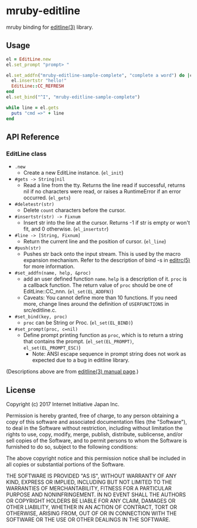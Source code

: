 # mruby-editline
mruby binding for [editline(3)](http://netbsd.gw.com/cgi-bin/man-cgi?editline++NetBSD-current) library.

## Usage
```rb
el = EditLine.new
el.set_prompt "prompt> "

el.set_addfn("mruby-editline-sample-complete", "complete a word") do |ch|
  el.insertstr "hello!"
  EditLine::CC_REFRESH
end
el.set_bind("^I", "mruby-editline-sample-complete")

while line = el.gets
  puts "cmd =>" + line
end
```

## API Reference
### EditLine class
- `.new`
  - Create a new EditLine instance. (`el_init`)
- `#gets -> String|nil`
  - Read a line from the tty.  Returns the line read if successful, returns
    nil if no characters were read, or raises a RuntimeError if an error
    occurred. (`el_gets`)
- `#deletestr(str)`
  - Delete `count` characters before the cursor.
- `#insertstr(str) -> Fixnum`
  - Insert str into the line at the cursor.  Returns -1 if str is empty or
    won't fit, and 0 otherwise. (`el_insertstr`)
- `#line -> [String, Fixnum]`
  - Return the current line and the position of cursor. (`el_line`)
- `#push(str)`
  - Pushes str back onto the input stream.  This is used by the macro
    expansion mechanism.  Refer to the description of bind -s in
    [editrc(5)](http://netbsd.gw.com/cgi-bin/man-cgi?editrc++NetBSD-current)
    for more information.
- `#set_addfn(name, help, &proc)`
  - add an user defined function `name`.  `help` is a description of it.
    `proc` is a callback function.  The return value of `proc` should be
    one of EditLine::CC_nnn. (`el_set(EL_ADDFN)`)
  - Caveats: You cannot define more than 10 functions.  If you need more,
    change lines around the definition of `USERFUNCTIONS` in src/editline.c.
- `#set_bind(key, proc)`
  - `proc` can be String or Proc. (`el_set(EL_BIND)`)
- `#set_prompt(proc, c=nil)`
  - Define prompt printing function as `proc`, which is to return a string
    that contains the prompt. (`el_set(EL_PROMPT)`, `el_set(EL_PROMPT_ESC)`)
    - Note: ANSI escape sequence in prompt string does not work as expected
      due to a bug in editline library.

(Descriptions above are from [editline(3) manual page](http://netbsd.gw.com/cgi-bin/man-cgi?editline++NetBSD-current).)


## License
Copyright (c) 2017 Internet Initiative Japan Inc.

Permission is hereby granted, free of charge, to any person obtaining a
copy of this software and associated documentation files (the "Software"),
to deal in the Software without restriction, including without limitation
the rights to use, copy, modify, merge, publish, distribute, sublicense,
and/or sell copies of the Software, and to permit persons to whom the
Software is furnished to do so, subject to the following conditions:

The above copyright notice and this permission notice shall be included in
all copies or substantial portions of the Software.

THE SOFTWARE IS PROVIDED "AS IS", WITHOUT WARRANTY OF ANY KIND, EXPRESS OR
IMPLIED, INCLUDING BUT NOT LIMITED TO THE WARRANTIES OF MERCHANTABILITY,
FITNESS FOR A PARTICULAR PURPOSE AND NONINFRINGEMENT. IN NO EVENT SHALL THE
AUTHORS OR COPYRIGHT HOLDERS BE LIABLE FOR ANY CLAIM, DAMAGES OR OTHER
LIABILITY, WHETHER IN AN ACTION OF CONTRACT, TORT OR OTHERWISE, ARISING
FROM, OUT OF OR IN CONNECTION WITH THE SOFTWARE OR THE USE OR OTHER
DEALINGS IN THE SOFTWARE.
